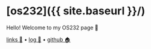 # [os232]({{ site.baseurl }}/)

Hello! Welcome to my OS232 page 👋

[links 🔗](LINKS/) • [log 📃](TXT/mylog.txt) • [github 🏠](https://github.com/mmalkindi/os232/)
